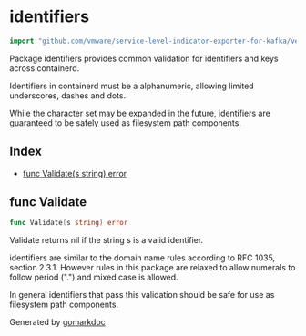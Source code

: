 <!-- Code generated by gomarkdoc. DO NOT EDIT -->

# identifiers

```go
import "github.com/vmware/service-level-indicator-exporter-for-kafka/vendor/github.com/containerd/containerd/identifiers"
```

Package identifiers provides common validation for identifiers and keys across containerd.

Identifiers in containerd must be a alphanumeric, allowing limited underscores, dashes and dots.

While the character set may be expanded in the future, identifiers are guaranteed to be safely used as filesystem path components.

## Index

- [func Validate(s string) error](<#func-validate>)


## func Validate

```go
func Validate(s string) error
```

Validate returns nil if the string s is a valid identifier.

identifiers are similar to the domain name rules according to RFC 1035, section 2.3.1. However rules in this package are relaxed to allow numerals to follow period \("."\) and mixed case is allowed.

In general identifiers that pass this validation should be safe for use as filesystem path components.



Generated by [gomarkdoc](<https://github.com/princjef/gomarkdoc>)
